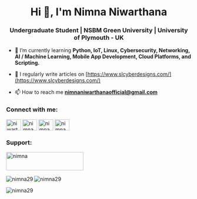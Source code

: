 <h1 align="center">Hi 👋, I'm Nimna Niwarthana</h1>
<h3 align="center">Undergraduate Student | NSBM Green University | University of Plymouth - UK</h3>

- 🌱 I’m currently learning **Python, IoT, Linux, Cybersecurity, Networking, AI / Machine Learning, Mobile App Development, Cloud Platforms, and Scripting.**

- 📝 I regularly write articles on [https://www.slcyberdesigns.com/](https://www.slcyberdesigns.com/)

- 📫 How to reach me **nimnaniwarthanaofficial@gmail.com**

<h3 align="left">Connect with me:</h3>
<p align="left">
<a href="https://twitter.com/niwarthananimna" target="blank"><img align="center" src="https://raw.githubusercontent.com/rahuldkjain/github-profile-readme-generator/master/src/images/icons/Social/twitter.svg" alt="niwarthananimna" height="30" width="40" /></a>
<a href="https://linkedin.com/in/nimna niwarthana" target="blank"><img align="center" src="https://raw.githubusercontent.com/rahuldkjain/github-profile-readme-generator/master/src/images/icons/Social/linked-in-alt.svg" alt="nimna niwarthana" height="30" width="40" /></a>
<a href="https://fb.com/nimna niwarthana" target="blank"><img align="center" src="https://raw.githubusercontent.com/rahuldkjain/github-profile-readme-generator/master/src/images/icons/Social/facebook.svg" alt="nimna niwarthana" height="30" width="40" /></a>
<a href="https://instagram.com/nimna_niwarthana" target="blank"><img align="center" src="https://raw.githubusercontent.com/rahuldkjain/github-profile-readme-generator/master/src/images/icons/Social/instagram.svg" alt="nimna_niwarthana" height="30" width="40" /></a>
</p>

<h3 align="left">Support:</h3>
<p><a href="https://www.buymeacoffee.com/nimna"> <img align="left" src="https://cdn.buymeacoffee.com/buttons/v2/default-yellow.png" height="50" width="210" alt="nimna" /></a></p><br><br><br>

<p><img align="left" src="https://github-readme-stats.vercel.app/api/top-langs?username=nimna29&show_icons=true&theme=dracula&locale=en&layout=compact" alt="nimna29" /></p>







<p>&nbsp;<img align="left" src="https://github-readme-stats.vercel.app/api?username=nimna29&show_icons=true&theme=dracula&locale=en" alt="nimna29" /></p>






<p><img align="left" src="https://github-readme-streak-stats.herokuapp.com/?user=nimna29&theme=dark" alt="nimna29" /></p>



